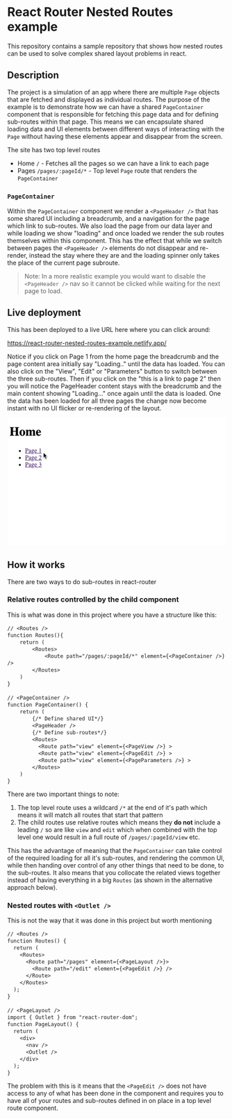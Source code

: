 # React Router Nested Routes example

This repository contains a sample repository that shows how nested routes can be used to solve complex shared layout problems in react.

## Description

The project is a simulation of an app where there are multiple `Page` objects that are fetched and displayed as individual routes. The purpose of the example is to demonstrate how we can have a shared `PageContainer` component that is responsible for fetching this page data and for defining sub-routes within that page. This means we can encapsulate shared loading data and UI elements between different ways of interacting with the `Page` without having these elements appear and disappear from the screen.

The site has two top level routes

- Home `/` - Fetches all the pages so we can have a link to each page
- Pages `/pages/:pageId/*` - Top level `Page` route that renders the `PageContainer`

### `PageContainer`

Within the `PageContainer` component we render a `<PageHeader />` that has some shared UI including a breadcrumb, and a navigation for the page which link to sub-routes. We also load the page from our data layer and while loading we show "loading" and once loaded we render the sub routes themselves within this component. This has the effect that while we switch between pages the `<PageHeader />` elements do not disappear and re-render, instead the stay where they are and the loading spinner only takes the place of the current page subroute.

> Note: In a more realistic example you would want to disable the `<PageHeader />` nav so it cannot be clicked while waiting for the next page to load.

## Live deployment

This has been deployed to a live URL here where you can click around:

https://react-router-nested-routes-example.netlify.app/

Notice if you click on Page 1 from the home page the breadcrumb and the page content area initially say "Loading.." until the data has loaded. You can also click on the "View", "Edit" or "Parameters" button to switch between the three sub-routes. Then if you click on the "this is a link to page 2" then you will notice the PageHeader content stays with the breadcrumb and the main content showing "Loading..." once again until the data is loaded. One the data has been loaded for all three pages the change now become instant with no UI flicker or re-rendering of the layout.

![Live demo of the steps to show nested routing at work](https://github.com/sethreidnz/react-router-nested-routes-example/blob/main/images/CleanShot%202023-04-26%20at%2014.24.41.gif?raw=true)

## How it works

There are two ways to do sub-routes in react-router

### Relative routes controlled by the child component

This is what was done in this project where you have a structure like this:

```tsx
// <Routes />
function Routes(){
    return (
        <Routes>
            <Route path="/pages/:pageId/*" element={<PageContainer />} />
        </Routes>
    )
}

// <PageContainer />
function PageContainer() {
    return (
        {/* Define shared UI*/}
        <PageHeader />
        {/* Define sub-routes*/}
        <Routes>
          <Route path="view" element={<PageView />} >
          <Route path="view" element={<PageEdit />} >
          <Route path="view" element={<PageParameters />} >
        </Routes>
    )
}
```

There are two important things to note:

1. The top level route uses a wildcard `/*` at the end of it's path which means it will match all routes that start that pattern
2. The child routes use relative routes which means they **do not** include a leading `/` so are like `view` and `edit` which when combined with the top level one would result in a full route of `/pages/:pageId/view` etc.

This has the advantage of meaning that the `PageContainer` can take control of the required loading for all it's sub-routes, and rendering the common UI, while then handing over control of any other things that need to be done, to the sub-routes. It also means that you collocate the related views together instead of having everything in a big `Routes` (as shown in the alternative approach below).

### Nested routes with `<Outlet />`

This is not the way that it was done in this project but worth mentioning

```tsx
// <Routes />
function Routes() {
  return (
    <Routes>
      <Route path="/pages" element={<PageLayout />}>
        <Route path="/edit" element={<PageEdit />} />
      </Route>
    </Routes>
  );
}

// <PageLayout />
import { Outlet } from "react-router-dom";
function PageLayout() {
  return (
    <div>
      <nav />
      <Outlet />
    </div>
  );
}
```

The problem with this is it means that the `<PageEdit />` does not have access to any of what has been done in the <PageLayout /> component and requires you to have all of your routes and sub-routes defined in on place in a top level route component.
